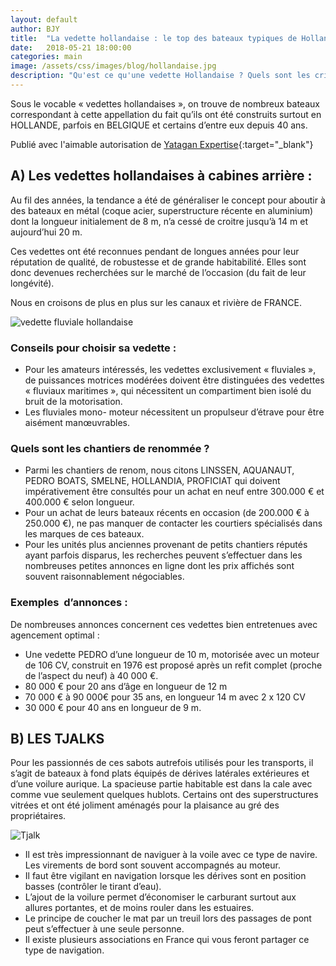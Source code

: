 ```yaml
---
layout: default
author: BJY
title:  "La vedette hollandaise : le top des bateaux typiques de Hollande"
date:   2018-05-21 18:00:00
categories: main
image: /assets/css/images/blog/hollandaise.jpg
description: "Qu'est ce qu'une vedette Hollandaise ? Quels sont les critères pour estimer la valeur d'une occasion ?"
---
```

Sous le vocable « vedettes hollandaises », on trouve de nombreux bateaux correspondant à cette appellation du fait qu’ils ont été construits surtout en HOLLANDE, parfois en BELGIQUE et certains d’entre eux depuis 40 ans.<!--break-->

Publié avec l'aimable autorisation de [Yatagan Expertise](http://www.yatagan-expertises.com/){:target="_blank"}

## A) Les vedettes hollandaises à cabines arrière :

Au fil des années, la tendance a été de généraliser le concept pour aboutir à des bateaux en métal (coque acier, superstructure récente en aluminium) dont la longueur initialement de
8 m, n’a cessé de croitre jusqu’à 14 m et aujourd’hui 20 m.

Ces vedettes ont été reconnues pendant de longues années pour leur réputation de qualité, de robustesse et de grande habitabilité. Elles sont donc devenues recherchées sur le marché de l’occasion (du fait de leur longévité).

Nous en croisons de plus en plus sur les canaux et rivière de FRANCE. 

![vedette fluviale hollandaise](/assets/images/blog/hollandaise2.jpg)

### Conseils pour choisir sa vedette :

* Pour les amateurs intéressés, les vedettes exclusivement « fluviales », de puissances motrices modérées doivent être distinguées des vedettes « fluviaux maritimes », qui nécessitent un compartiment bien isolé du bruit de la motorisation.
* Les fluviales mono- moteur nécessitent un propulseur d’étrave pour être aisément manœuvrables.

### Quels sont les chantiers de renommée ?

* Parmi les chantiers de renom,  nous citons LINSSEN, AQUANAUT, PEDRO BOATS, SMELNE, HOLLANDIA, PROFICIAT qui doivent impérativement être consultés pour un achat en neuf entre 300.000 € et 400.000 € selon longueur.
* Pour un achat de leurs bateaux récents en occasion (de 200.000 € à 250.000 €), ne pas manquer de contacter les courtiers spécialisés dans les marques de ces bateaux.
* Pour les unités plus anciennes provenant de petits chantiers réputés ayant parfois disparus, les recherches peuvent s’effectuer dans les nombreuses petites annonces en ligne dont les prix affichés sont souvent raisonnablement négociables.

### Exemples  d’annonces : 

De nombreuses annonces concernent ces vedettes bien entretenues avec agencement optimal :
* Une vedette PEDRO  d’une longueur de 10 m, motorisée avec un moteur de 106 CV, construit en 1976 est proposé après un refit complet (proche de l’aspect du neuf) à 40 000 €. 
* 80 000 € pour 20 ans d’âge en longueur de 12 m
* 70 000 € à 90 000€  pour 35 ans, en longueur 14 m avec 2 x 120 CV
* 30 000 €  pour 40 ans en longueur de 9 m.


## B) LES TJALKS

Pour les passionnés de ces sabots autrefois utilisés pour les transports, il s’agit de bateaux à fond plats équipés de dérives latérales extérieures et d’une voilure aurique. La spacieuse partie habitable est dans la cale avec comme vue seulement quelques hublots. Certains ont des superstructures vitrées et ont été joliment aménagés pour la plaisance au gré des propriétaires.

![Tjalk](/assets/images/blog/hollandaise1.jpg)

* Il est très impressionnant de naviguer à la voile avec ce type de navire.  Les virements de bord sont souvent accompagnés au moteur.
* Il faut être vigilant en navigation lorsque les dérives  sont en position basses (contrôler le tirant d’eau).
* L’ajout de la voilure permet d’économiser le carburant surtout aux allures portantes, et de moins rouler dans les estuaires. 
* Le principe de coucher le mat par un treuil lors des passages de pont peut s’effectuer à une seule personne.  
* Il existe plusieurs associations en France qui vous feront partager ce type de navigation.








